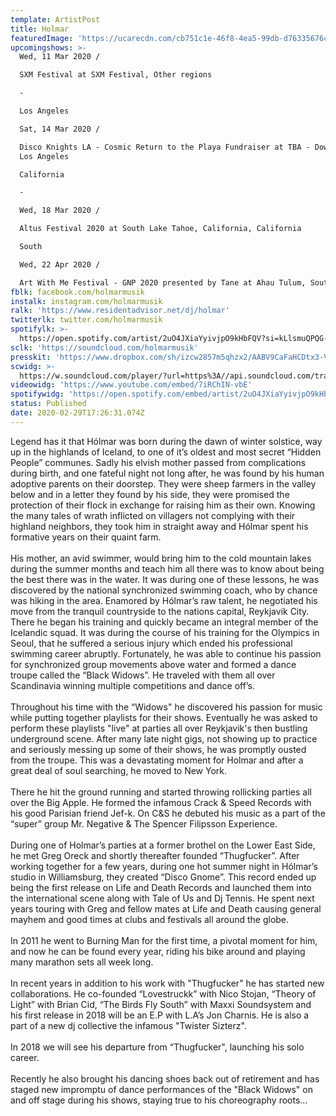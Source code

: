 ```yaml
---
template: ArtistPost
title: Holmar
featuredImage: 'https://ucarecdn.com/cb751c1e-46f8-4ea5-99db-d76335676c23/'
upcomingshows: >-
  Wed, 11 Mar 2020 /

  SXM Festival at SXM Festival, Other regions

  -

  Los Angeles

  Sat, 14 Mar 2020 /

  Disco Knights LA - Cosmic Return to the Playa Fundraiser at TBA - Downtown LA,
  Los Angeles

  California

  -

  Wed, 18 Mar 2020 /

  Altus Festival 2020 at South Lake Tahoe, California, California

  South

  Wed, 22 Apr 2020 /

  Art With Me Festival - GNP 2020 presented by Tane at Ahau Tulum, South
fblk: facebook.com/holmarmusik
instalk: instagram.com/holmarmusik
ralk: 'https://www.residentadvisor.net/dj/holmar'
twitterlk: twitter.com/holmarmusik
spotifylk: >-
  https://open.spotify.com/artist/2uO4JXiaYyivjpO9kHbFQV?si=kLlsmuQPQG-ijw95EDkzIw
sclk: 'https://soundcloud.com/holmarmusik'
presskit: 'https://www.dropbox.com/sh/izcw2857m5qhzx2/AABV9CaFaHCDtx3-V7fTiVfma?dl=0'
scwidg: >-
  https://w.soundcloud.com/player/?url=https%3A//api.soundcloud.com/tracks/690604429&color=%23ff5500&auto_play=false&hide_related=false&show_comments=true&show_user=true&show_reposts=false&show_teaser=true&visual=true
videowidg: 'https://www.youtube.com/embed/7iRChIN-vbE'
spotifywidg: 'https://open.spotify.com/embed/artist/2uO4JXiaYyivjpO9kHbFQV'
status: Published
date: 2020-02-29T17:26:31.074Z
---
```

Legend has it that Hólmar was born during the dawn of winter solstice, way up in the highlands of Iceland, to one of it’s oldest and most secret “Hidden People” communes. Sadly his elvish mother passed from complications during birth, and one fateful night not long after, he was found by his human adoptive parents on their doorstep. They were sheep farmers in the valley below and in a letter they found by his side, they were promised the protection of their flock in exchange for raising him as their own. Knowing the many tales of wrath inflicted on villagers not complying with their highland neighbors, they took him in straight away and Hólmar spent his formative years on their quaint farm.\
\
His mother, an avid swimmer, would bring him to the cold mountain lakes during the summer months and teach him all there was to know about being the best there was in the water. It was during one of these lessons, he was discovered by the national synchronized swimming coach, who by chance was hiking in the area. Enamored by Hólmar’s raw talent, he negotiated his move from the tranquil countryside to the nations capital, Reykjavik City. There he began his training and quickly became an integral member of the Icelandic squad. It was during the course of his training for the Olympics in Seoul, that he suffered a serious injury which ended his professional swimming career abruptly. Fortunately, he was able to continue his passion for synchronized group movements above water and formed a dance troupe called the “Black Widows”. He traveled with them all over Scandinavia winning multiple competitions and dance off’s.\
\
Throughout his time with the “Widows" he discovered his passion for music while putting together playlists for their shows. Eventually he was asked to perform these playlists "live" at parties all over Reykjavik's then bustling underground scene. After many late night gigs, not showing up to practice and seriously messing up some of their shows, he was promptly ousted from the troupe. This was a devastating moment for Holmar and after a great deal of soul searching, he moved to New York.\
\
There he hit the ground running and started throwing rollicking parties all over the Big Apple. He formed the infamous Crack & Speed Records with his good Parisian friend Jef-k. On C&S he debuted his music as a part of the “super” group Mr. Negative & The Spencer Filipsson Experience.\
\
During one of Holmar’s parties at a former brothel on the Lower East Side, he met Greg Oreck and shortly thereafter founded “Thugfucker”. After working together for a few years, during one hot summer night in Hólmar’s studio in Williamsburg, they created “Disco Gnome”. This record ended up being the first release on Life and Death Records and launched them into the international scene along with Tale of Us and Dj Tennis. He spent next years touring with Greg and fellow mates at Life and Death causing general mayhem and good times at clubs and festivals all around the globe.\
\
In 2011 he went to Burning Man for the first time, a pivotal moment for him, and now he can be found every year, riding his bike around and playing many marathon sets all week long.\
\
In recent years in addition to his work with "Thugfucker" he has started new collaborations. He co-founded “Lovestruckk” with Nico Stojan, “Theory of Light” with Brian Cid, “The Birds Fly South” with Maxxi Soundsystem and his first release in 2018 will be an E.P with L.A’s Jon Charnis. He is also a part of a new dj collective the infamous "Twister Sizterz".\
\
In 2018 we will see his departure from “Thugfucker", launching his solo career.\
\
Recently he also brought his dancing shoes back out of retirement and has staged new impromptu of dance performances of the "Black Widows" on and off stage during his shows, staying true to his choreography roots…

